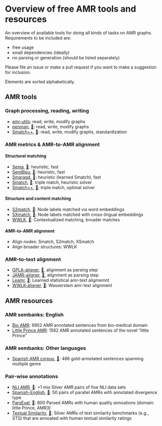 # Overview of free AMR tools and resources

An overview of available tools for doing all kinds of tasks on AMR graphs. Requirements to be included are:

- free usage
- small dependencies (ideally)
- no parsing or generation (should be listed separately)

Please file an issue or make a pull request if you want to make a suggestion for inclusion. 

Elements are sorted alphabetically.

## AMR tools

### Graph processing, reading, writing

- [amr-utils](https://github.com/ablodge/amr-utils): read, write, modify graphs
- [penman](https://github.com/goodmami/penman),  [📜](https://www.aclweb.org/anthology/2020.acl-demos.35/): read, write, modify graphs
- [Smatch++](https://github.com/flipz357/smatchpp), [📜](https://aclanthology.org/2023.findings-eacl.118/): read, write, modify graphs, standardization
                                                  
### AMR metrics & AMR-to-AMR alignment

#### Structural matching

- [Sema](https://github.com/rafaelanchieta/sema), [📜](https://arxiv.org/abs/1905.12069): heuristic, fast
- [SemBleu](https://aclanthology.org/P19-1446/), [📜](https://github.com/freesunshine0316/sembleu): heuristic, fast
- [Smaragd](https://github.com/PhMeier/Smaragd/), [📜](https://arxiv.org/abs/2203.13226): heuristic (learned Smatch), fast
- [Smatch](https://github.com/snowblink14/smatch), [📜](https://aclanthology.org/P13-2131/): triple match, heuristic solver
- [Smatch++](https://github.com/flipz357/smatchpp), [📜](https://aclanthology.org/2023.findings-eacl.118/): triple match, optimal solver

#### Structure and content matching

- [S2match](https://github.com/Heidelberg-NLP/amr-metric-suite), [📜](https://aclanthology.org/2020.tacl-1.34/): Node labels matched via word embeddings
- [SXmatch](https://github.com/shirawein/Crossling-AMR-Eval), [📜](https://aclanthology.org/2022.coling-1.336/): Node labels matched with cross-lingual embeddings
- [WWLK](https://github.com/flipz357/weisfeiler-leman-amr-metrics), [📜](https://aclanthology.org/2021.tacl-1.85/): Contextualized matching, broader matches

#### AMR-to-AMR alignment

- Align nodes: Smatch, S2match, XSmatch
- Align broader structures: WWLK

### AMR-to-text alignment

- [GPLA-aligner](https://github.com/ChunchuanLv/AMR_AS_GRAPH_PREDICTION), [📜](https://aclanthology.org/P18-1037/), alignment as parsing step
- [JAMR-aligner](https://github.com/jflanigan/jamr), [📜](https://jflanigan.github.io/flanigan+etal.acl2014.pdf), alignment as parsing step
- [Leamr](https://github.com/ablodge/leamr), [📜](https://aclanthology.org/2021.acl-long.257/):  Learned statistical amr-text aligmemnt
- [WWLK-aligner](https://github.com/flipz357/Simple-AMR-Aligner), [📜](https://aclanthology.org/2021.tacl-1.85/): Wasserstein amr-text alignment 

## AMR resources

### AMR sembanks: English

- [Bio AMR](https://amr.isi.edu/download/2018-01-25/amr-release-bio-v3.0.txt): 6952 AMR annotated sentences from bio-medical domain
- [Little Prince AMR](https://amr.isi.edu/download/amr-bank-struct-v1.6.txt): 1562 AMR annotated sentences of the novel "little Prince"

### AMR sembanks: Other languages

- [Spanish AMR corpus](https://github.com/shirawein/Spanish-Abstract-Meaning-Representation),  [📜](https://nejlt.ep.liu.se/article/view/4462/3648): 486 gold-annotated sentences spanning multiple genre

### Pair-wise annotations

- [NLI AMR](https://github.com/flipz357/amr4nli), [📜](https://arxiv.org/abs/2306.00936): >1 mio Silver AMR pairs of five NLI data sets
- [Spanish-English](https://github.com/shirawein/spanish-english-amr-corpus), [📜](https://aclanthology.org/2021.law-1.6/): 50 pairs of parallel AMRs with annotated divergence type
- [ParsEval](https://github.com/Heidelberg-NLP/AMRParseEval), [📜](https://aclanthology.org/2022.eval4nlp-1.4/): 800 Parsed AMRs with human quality annoations (domain: little Prince, AMR3)
- [Textual Similarity](https://github.com/flipz357/bamboo-amr-benchmark), [📜](https://aclanthology.org/2021.tacl-1.85/): Silver AMRs of text similarity benchmarks (e.g., STS) that are annoated with human textual similarity ratings




